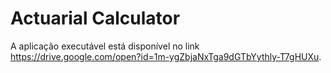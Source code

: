 # Actuarial Calculator
A aplicação executável está disponível no link <https://drive.google.com/open?id=1m-ygZbjaNxTga9dGTbYythly-T7gHUXu>.
